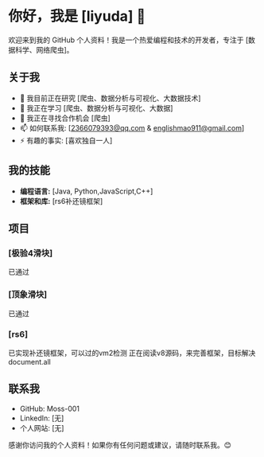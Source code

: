 # 你好，我是 [liyuda] 👋

欢迎来到我的 GitHub 个人资料！我是一个热爱编程和技术的开发者，专注于 [数据科学、网络爬虫]。

## 关于我

- 🔭 我目前正在研究 [爬虫、数据分析与可视化、大数据技术]
- 🌱 我正在学习 [爬虫、数据分析与可视化、大数据]
- 👯 我正在寻找合作机会 [爬虫]
- 📫 如何联系我: [2366079393@qq.com & englishmao911@gmail.com]
- ⚡ 有趣的事实: [喜欢独自一人]

## 我的技能

- **编程语言:** [Java, Python,JavaScript,C++]
- **框架和库:** [rs6补还镜框架]

## 项目

### [极验4滑块]
已通过
### [顶象滑块]
已通过
### [rs6]

已实现补还镜框架，可以过的vm2检测
正在阅读v8源码，来完善框架，目标解决document.all

## 联系我

- GitHub: Moss-001
- LinkedIn: [无]
- 个人网站: [无]

感谢你访问我的个人资料！如果你有任何问题或建议，请随时联系我。😊

